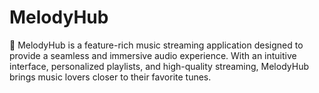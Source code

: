 # MelodyHub
🎵 MelodyHub is a feature-rich music streaming application designed to provide a seamless and immersive audio experience. With an intuitive interface, personalized playlists, and high-quality streaming, MelodyHub brings music lovers closer to their favorite tunes.
